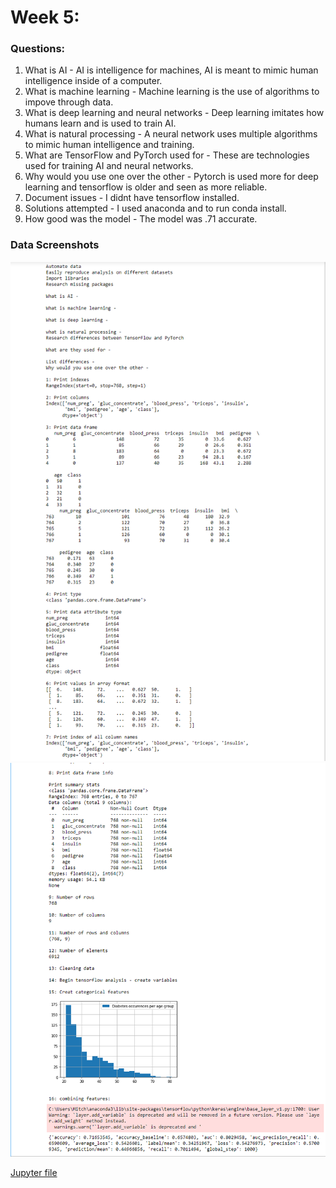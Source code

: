 # Week 5:

### Questions:

1. What is AI - AI is intelligence for machines, AI is meant to mimic human intelligence inside of a computer.
2. What is machine learning - Machine learning is the use of algorithms to impove through data.
3. What is deep learning and neural networks - Deep learning imitates how humans learn and is used to train AI.
4. What is natural processing - A neural network uses multiple algorithms to mimic human intelligence and training.
5. What are TensorFlow and PyTorch used for - These are technologies used for training AI and neural networks.
6. Why would you use one over the other - Pytorch is used more for deep learning and tensorflow is older and seen as more reliable.
7. Document issues - I didnt have tensorflow installed.
8. Solutions attempted - I used anaconda and to run conda install.
9. How good was the model - The model was .71 accurate.

### Data Screenshots

![1](img/week5-1.png)
![2](img/week5-2.png)

[Jupyter file](docs/week5.ipynb "Jupyter Notebook")